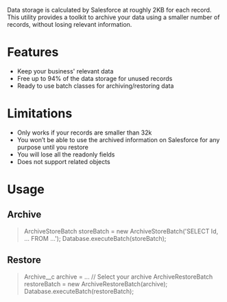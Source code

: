 Data storage is calculated by Salesforce at roughly 2KB for each record. This utility provides a toolkit to archive your data using a smaller number of records, without losing relevant information.

# Features
* Keep your business' relevant data
* Free up to 94% of the data storage for unused records
* Ready to use batch classes for archiving/restoring data

# Limitations
* Only works if your records are smaller than 32k
* You won’t be able to use the archived information on Salesforce for any purpose until you restore
* You will lose all the readonly fields
* Does not support related objects

# Usage
## Archive
> ArchiveStoreBatch storeBatch = new ArchiveStoreBatch('SELECT Id, ... FROM ...'); Database.executeBatch(storeBatch); 

## Restore
> Archive__c archive = ... // Select your archive
> ArchiveRestoreBatch restoreBatch = new ArchiveRestoreBatch(archive); 
> Database.executeBatch(restoreBatch); 
